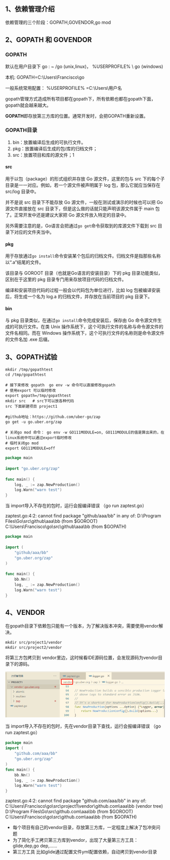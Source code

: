## 1、依赖管理介绍

依赖管理的三个阶段：GOPATH,GOVENDOR,go mod



## 2、GOPATH 和 GOVENDOR

### GOPATH

默认在用户目录下 go :	~ /go (unix,linux)，	%USERPROFILE% \ go (windows)  

本机:  GOPATH=C:\Users\Francisco\go     

一般系统常用配置：	%USERPROFILE% =C:\Users\用户名

gopath管理方式造成所有项目都在gopath下，所有依赖也都在gopath下面，gopath就会越来越大。

**GOPATH**即存放第三方库的位置。通常开发时，会把GOPATH重新设置。

###  GOPATH目录

1. bin：放置编译后生成的可执行文件。
2. pkg：放置编译后生成的包/库的归档文件；
3. src：放置项目和库的源文件；1

####  src

用于以包（package）的形式组织并存放 Go 源文件，这里的包与 src 下的每个子目录是一一对应。例如，若一个源文件被声明属于 log 包，那么它就应当保存在 src/log 目录中。

并不是说 src 目录下不能存放 Go 源文件，一般在测试或演示的时候也可以把 Go 源文件直接放在 src 目录下，但是这么做的话就只能声明该源文件属于 main 包了。正常开发中还是建议大家把 Go 源文件放入特定的目录中。

另外需要注意的是，Go语言会把通过`go get`命令获取到的库源文件下载到 src 目录下对应的文件夹当中。

####  pkg

用于存放通过`go install`命令安装某个包后的归档文件。归档文件是指那些名称以“.a”结尾的文件。

该目录与 GOROOT 目录（也就是Go语言的安装目录）下的 pkg 目录功能类似，区别在于这里的 pkg 目录专门用来存放项目代码的归档文件。

编译和安装项目代码的过程一般会以代码包为单位进行，比如 log 包被编译安装后，将生成一个名为 log.a 的归档文件，并存放在当前项目的 pkg 目录下。

####  bin

与 pkg 目录类似，在通过`go install`命令完成安装后，保存由 Go 命令源文件生成的可执行文件。在类 Unix 操作系统下，这个可执行文件的名称与命令源文件的文件名相同。而在 Windows 操作系统下，这个可执行文件的名称则是命令源文件的文件名加 .exe 后缀。



## 3、GOPATH试验

```shell
mkdir /tmp/gopathtest
cd /tmp/gopathtest

# 接下来修改 gopath  go env -w 命令可以直接修改gopath 
# 使用export 可以临时修改
export gopath=/tmp/gopathtest
mkdir src   # src下可以放各种代码
src 下面新建项目 project1

#github地址：https://github.com/uber-go/zap
go get -u go.uber.org/zap

# 关闭go mod 命令： go env -w GO111MODULE=on, GO111MODULE的值是算出来的，在linux系统中可以通过export临时修改
# 临时关闭go mod
export GO111MODULE=off
```

```go
package main

import "go.uber.org/zap"

func main() {
	log, _ := zap.NewProduction()
	log.Warn("warn test")
}
```

当 import导入不存在的包时，运行会报编译错误	（go run zaptest.go）

zaptest.go:4:2: cannot find package "github/aaa/bb" in any of:
        D:\Program Files\Go\src\github\aaa\bb (from $GOROOT)
        C:\Users\Francisco\go\src\github\aaa\bb (from $GOPATH)

```go
package main

import (
	"github/aaa/bb"
	"go.uber.org/zap"
)

func main() {
	bb.Nn()
	log, _ := zap.NewProduction()
	log.Warn("warn test")
}
```



## 4、VENDOR

在gopath目录下依赖包只能有一个版本，为了解决版本冲突，需要使用vendor解决。

```shell
mkdir src/project1/vendor
mkdir src/project2/vendor
```

将第三方包拷贝到 vendor里边，这时候看IDE源码位置，会发现源码为vendor目录下的源码。

![1](img/1.png)

当 import导入不存在的包时，先在vendor目录下查找，运行会报编译错误	（go run zaptest.go）

```go
package main
import (
	"github.com/aaa/bb"
	"go.uber.org/zap"
)
func main() {
	bb.Nn()
	log, _ := zap.NewProduction()
	log.Warn("warn test")
}
```

zaptest.go:4:2: cannot find package "github.com/aaa/bb" in any of:
        C:\Users\Francisco\go\src\project1\vendor\github.com\aaa\bb (vendor tree)
        D:\Program Files\Go\src\github.com\aaa\bb (from $GOROOT)
        C:\Users\Francisco\go\src\github.com\aaa\bb (from $GOPATH)



- 每个项目有自己的vendor目录，存放第三方库，一定程度上解决了包冲突问题
- 为了简化手工拷贝第三方库到vendor，出现了大量第三方工具： glide,dep,go dep,......
- 第三方工具 比如glide通过配置文件yml配置依赖，自动拷贝到vendor目录